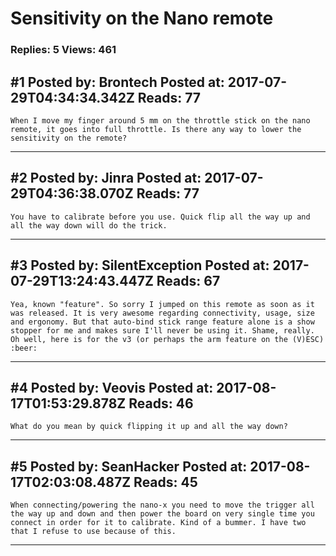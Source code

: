 # Sensitivity on the Nano remote

### Replies: 5 Views: 461

## \#1 Posted by: Brontech Posted at: 2017-07-29T04:34:34.342Z Reads: 77

```
When I move my finger around 5 mm on the throttle stick on the nano remote, it goes into full throttle. Is there any way to lower the sensitivity on the remote?
```

---
## \#2 Posted by: Jinra Posted at: 2017-07-29T04:36:38.070Z Reads: 77

```
You have to calibrate before you use. Quick flip all the way up and all the way down will do the trick.
```

---
## \#3 Posted by: SilentException Posted at: 2017-07-29T13:24:43.447Z Reads: 67

```
Yea, known "feature". So sorry I jumped on this remote as soon as it was released. It is very awesome regarding connectivity, usage, size and ergonomy. But that auto-bind stick range feature alone is a show stopper for me and makes sure I'll never be using it. Shame, really. Oh well, here is for the v3 (or perhaps the arm feature on the (V)ESC) :beer:
```

---
## \#4 Posted by: Veovis Posted at: 2017-08-17T01:53:29.878Z Reads: 46

```
What do you mean by quick flipping it up and all the way down?
```

---
## \#5 Posted by: SeanHacker Posted at: 2017-08-17T02:03:08.487Z Reads: 45

```
When connecting/powering the nano-x you need to move the trigger all the way up and down and then power the board on very single time you connect in order for it to calibrate. Kind of a bummer. I have two that I refuse to use because of this.
```

---
